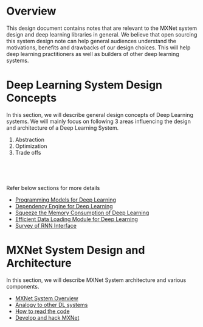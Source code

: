 # Overview

This design document contains notes that are relevant to the MXNet system design and deep learning libraries in general. We believe that open sourcing this system design note can help general audiences understand the  motivations, benefits and drawbacks of our design choices. This will help deep learning practitioners as well as builders of other deep learning systems.

# Deep Learning System Design Concepts

In this section, we will describe general design concepts of Deep Learning systems. We will mainly focus on following 3 areas influencing the design and architecture of a Deep Learning System.
1. Abstraction
2. Optimization
3. Trade offs


&nbsp;


&nbsp;

Refer below sections for more details
* [Programming Models for Deep Learning](http://mxnet.io/architecture/program_model.html)
* [Dependency Engine for Deep Learning](http://mxnet.io/architecture/note_engine.html)
* [Squeeze the Memory Consumption of Deep Learning](http://mxnet.io/architecture/note_memory.html)
* [Efficient Data Loading Module for Deep Learning](http://mxnet.io/architecture/note_data_loading.html)
* [Survey of RNN Interface](http://mxnet.io/architecture/rnn_interface.html)

# MXNet System Design and Architecture

In this section, we will describe MXNet System architecture and various components.
* [MXNet System Overview](http://mxnet.io/architecture/overview.html)
* [Analogy to other DL systems](http://mxnet.io/architecture/analogy.html)
* [How to read the code](http://mxnet.io/architecture/read_code.html)
* [Develop and hack MXNet](http://mxnet.io/how_to/develop_and_hack.html)




